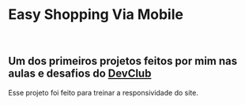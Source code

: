 <h1>Easy Shopping Via Mobile</h1>
<br>
<h2>Um dos primeiros projetos feitos por mim nas aulas e desafios do <a href="https://rodolfomori.com.br/devclub">DevClub</a></h2>
<p>Esse projeto foi feito para treinar a responsividade do site.</p>
